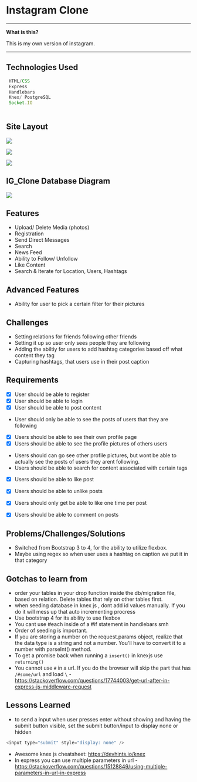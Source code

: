 # Instagram Clone


----

**What is this?** 

This is my own version of instagram.

---


## Technologies Used

```js
 HTML/CSS
 Express
 Handlebars
 Knex/ PostgreSQL
 Socket.IO
 
```




## Site Layout

![](public/img/wireframe/Home.png)

![](public/img/wireframe/Profile_Page.png)

![](public/img/wireframe/Tags.png)


## IG_Clone Database Diagram

![](public/img/db_diagram/IG_databasediagram.jpg)

## Features

  * Upload/ Delete Media (photos)
  * Registration
  * Send Direct Messages
  * Search
  * News Feed
  * Ability to Follow/ Unfollow
  * Like Content
  * Search & Iterate for Location, Users, Hashtags



## Advanced Features

  * Ability for user to pick a certain filter for their pictures


  ## Challenges

  * Setting relations for friends following other friends
  * Setting it up so user only sees people they are following
  * Adding the abiltiy for users to add hashtag categories based off what content they tag
  * Capturing hashtags, that users use in their post caption



  ## Requirements

  - [X] User should be able to register
  - [X] User should be able to login
  - [X] User should be able to post content
  - User should only be able to see the posts of users that they are following
  - [X] Users should be able to see their own profile page
  - [X] Users should be able to see the profile pictures of others users
  - Users should can go see other profile pictures, but wont be able to actually see the posts of users they arent following.
  - Users should be able to search for content associated with certain tags
  - [X]  Users should be able to like post
  - [X] Users should be able to unlike posts
  - [X]  Users should only get be able to like one time per post
  - [X]  Users should be able to comment on posts


   ## Problems/Challenges/Solutions

   * Switched from Bootstrap 3 to 4, for the ability to utilize flexbox.
   * Maybe using regex so when user uses a hashtag on caption we put it in that category



   ## Gotchas to learn from

   * order your tables in your drop function inside the db/migration file, based on relation. Delete tables that rely on other tables first.
   * when seeding database in knex js , dont add id values manually. If you do it will mess up that auto incrementing procress
   * Use bootstrap 4 for its ability to use flexbox
   * You cant use #each inside of a #if statement in handlebars smh
   * Order of seeding is important.
   * If you are storing a number on the request.params object, realize that the data type is a string and not a number. You'll have to convert it to a number with parseInt() method.
   * To get a promise back when running a `insert()` in knexjs use `returning()`
   * You cannot use `#` in a url. If you do the browser will skip the part that has `/#some/url` and load `\` - https://stackoverflow.com/questions/17744003/get-url-after-in-express-js-middleware-request


   ## Lessons Learned

   * to send a input when user presses enter without showing and having the submit button visible, set the submit button/input to display none or hidden
   ```js
<input type="submit" style="display: none" />
 
```
* Awesome knex js cheatsheet: https://devhints.io/knex
* In express you can use multiple parameters in url - https://stackoverflow.com/questions/15128849/using-multiple-parameters-in-url-in-express